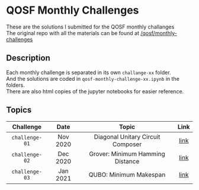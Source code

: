 # QOSF Monthly Challenges
These are the solutions I submitted for the QOSF monthly challanges  
The original repo with all the materials can be found at [/qosf/monthly-challenges](https://github.com/qosf/monthly-challenges)   

## Description  
Each monthly challenge is separated in its own `challange-xx` folder.  
And the solutions are coded in `qosf-monthly-challenge-xx.ipynb` in the folders.  
There are also html copies of the jupyter notebooks for easier reference.  

## Topics  
| Challenge      | Date     | Topic                             | Link                                                 |
|:--------------:|:--------:|:---------------------------------:|:----------------------------------------------------:|
| `challenge-01` | Nov 2020 | Diagonal Unitary Circuit Composer | [link](challenge-01/qosf-monthly-challenge-01.ipynb) |
| `challenge-02` | Dec 2020 | Grover: Minimum Hamming Distance  | [link](challenge-02/qosf-monthly-challenge-02.ipynb) |
| `challenge-03` | Jan 2021 | QUBO: Minimum Makespan            | [link](challenge-03/qosf-monthly-challenge-03.ipynb) |